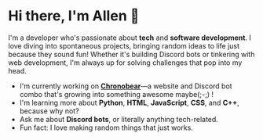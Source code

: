 # Hi there, I'm Allen 👋

I'm a developer who's passionate about **tech** and **software development**. I love diving into spontaneous projects, bringing random ideas to life just because they sound fun! Whether it's building Discord bots or tinkering with web development, I'm always up for solving challenges that pop into my head.

- I'm currently working on **[Chronobear](https://allen1821.github.io/chronobear/index.html)**—a website and Discord bot combo that's growing into something awesome maybe(;-;) !
- I'm learning more about **Python**, **HTML**, **JavaScript**, **CSS**, and **C++**, because why not?
- Ask me about **Discord bots**, or literally anything tech-related. 
- Fun fact: I love making random things that just works.
